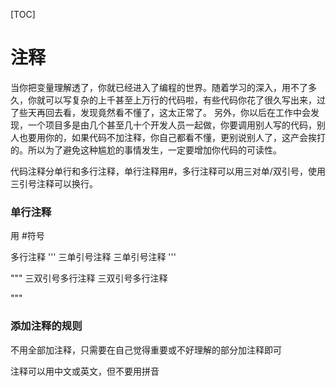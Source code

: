 [TOC]



# 注释

 当你把变量理解透了，你就已经进入了编程的世界。随着学习的深入，用不了多久，你就可以写复杂的上千甚至上万行的代码啦，有些代码你花了很久写出来，过了些天再回去看，发现竟然看不懂了，这太正常了。 另外，你以后在工作中会发现，一个项目多是由几个甚至几十个开发人员一起做，你要调用别人写的代码，别人也要用你的，如果代码不加注释，你自己都看不懂，更别说别人了，这产会挨打的。所以为了避免这种尴尬的事情发生，一定要增加你代码的可读性。

代码注释分单行和多行注释，单行注释用#，多行注释可以用三对单/双引号，使用三引号注释可以换行。

###  单行注释

用  #符号

  多行注释
'''
三单引号注释
三单引号注释
'''

"""
三双引号多行注释
三双引号多行注释


"""

### 添加注释的规则

不用全部加注释，只需要在自己觉得重要或不好理解的部分加注释即可

注释可以用中文或英文，但不要用拼音


```python

```

